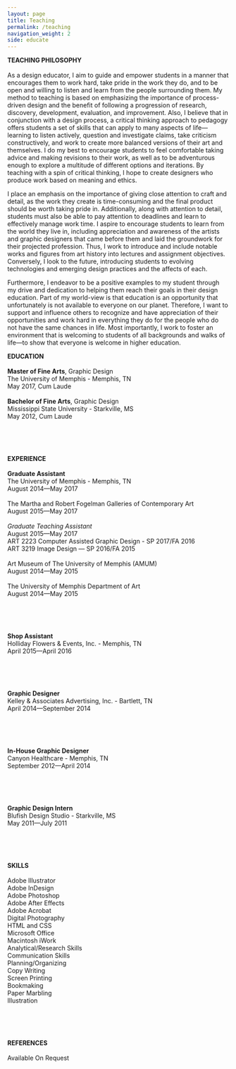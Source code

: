 ```yaml
---
layout: page
title: Teaching
permalink: /teaching
navigation_weight: 2
side: educate
---
```


<div class="left-column">
<p>
<div class="teaching-header"><b>TEACHING PHILOSOPHY</b></div><br>
As a design educator, I aim to guide and empower students in a manner that encourages them to work hard, take pride in the work they do, and to be open and willing to listen and learn from the people surrounding them. My method to teaching is based on emphasizing the importance of process-driven design and the benefit of following a progression of research, discovery, development, evaluation, and improvement. Also, I believe that in conjunction with a design process, a critical thinking approach to pedagogy offers students a set of skills that can apply to many aspects of life—learning to listen actively, question and investigate claims, take criticism constructively, and work to create more balanced versions of their art and themselves. I do my best to encourage students to feel comfortable taking advice and making revisions to their work, as well as to be adventurous enough to explore a multitude of different options and iterations. By teaching with a spin of critical thinking, I hope to create designers who produce work based on meaning and ethics.  

I place an emphasis on the importance of giving close attention to craft and detail, as the work they create is time-consuming and the final product should be worth taking pride in. Additionally, along with attention to detail, students must also be able to pay attention to deadlines and learn to effectively manage work time. I aspire to encourage students to learn from the world they live in, including appreciation and awareness of the artists and graphic designers that came before them and laid the groundwork for their projected profession. Thus, I work to introduce and include notable works and figures from art history into lectures and assignment objectives. Conversely, I look to the future, introducing students to evolving technologies and emerging design practices and the affects of each.

Furthermore, I endeavor to be a positive examples to my student through my drive and dedication to helping them reach their goals in their design education. Part of my world-view is that education is an opportunity that unfortunately is not available to everyone on our planet. Therefore, I want to support and influence others to recognize and have appreciation of their opportunities and work hard in everything they do for the people who do not have the same chances in life. Most importantly, I work to foster an environment that is welcoming to students of all backgrounds and walks of life—to show that everyone is welcome in higher education. 
</p>
</div>




<p>
<div class="right-column">
<div class="teaching-header"><b>EDUCATION</b></div><br>
<b>Master of Fine Arts</b>, Graphic Design<br>
The University of Memphis - Memphis, TN<br>
May 2017, Cum Laude
<br><br>
<b>Bachelor of Fine Arts</b>, Graphic Design <br>
Mississippi State University - Starkville, MS <br>
May 2012, Cum Laude

<br><br><br>

<div class="teaching-header"><b>EXPERIENCE</b></div><br>
<b>Graduate Assistant</b><br>
The University of Memphis - Memphis, TN<br>
August 2014—May 2017
<br><br>
The Martha and Robert Fogelman Galleries of Contemporary Art­<br>
August 2015—May 2017
<br><br>
<i>Graduate Teaching Assistant</i><br>
August 2015—May 2017<br>
ART 2223 Computer Assisted Graphic Design - SP 2017/FA 2016<br>
ART 3219 Image Design — SP 2016/FA 2015
<br><br>
Art Museum of The University of Memphis (AMUM)<br>
August 2014—May 2015
<br><br>
The University of Memphis Department of Art <br>
August 2014—May 2015

<br><br><br>

<b>Shop Assistant</b><br>
Holliday Flowers & Events, Inc. - Memphis, TN<br>
April 2015—April 2016

<br><br><br>

<b>Graphic Designer</b><br>
Kelley & Associates Advertising, Inc. - Bartlett, TN<br>
April 2014—September 2014

<br><br><br>

<b>In-House Graphic Designer</b><br>
Canyon Healthcare - Memphis, TN<br>
September 2012—April 2014

<br><br><br>

<b>Graphic Design Intern</b><br>
Blufish Design Studio - Starkville, MS<br>
May 2011—July 2011

<br><br><br>
<div class="teaching-header"><b>SKILLS</b></div><br>
Adobe Illustrator<br>
Adobe InDesign<br>
Adobe Photoshop<br>
Adobe After Effects<br>
Adobe Acrobat<br>
Digital Photography<br>
HTML and CSS<br>
Microsoft Office<br>
Macintosh iWork<br>
Analytical/Research Skills<br>
Communication Skills <br>
Planning/Organizing<br>
Copy Writing <br>
Screen Printing<br>
Bookmaking<br>
Paper Marbling<br>
Illustration

<br><br><br>

<div class="teaching-header"><b>REFERENCES</b></div><br>
Available On Request

</p>
</div>
